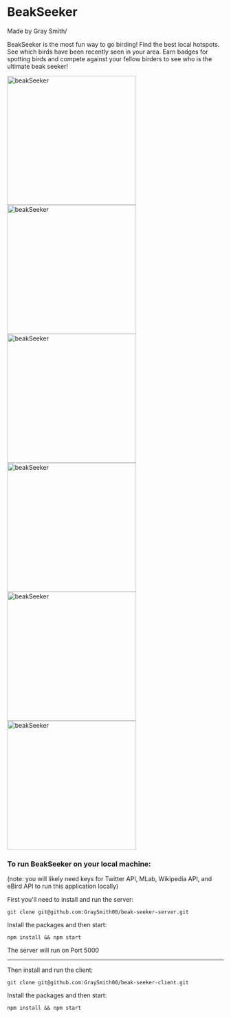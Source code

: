 # BeakSeeker

Made by Gray Smith/

BeakSeeker is the most fun way to go birding! Find the best local hotspots. See which birds have been recently seen in your area. Earn badges for spotting birds and compete against your fellow birders to see who is the ultimate beak seeker!

<img src="https://i.imgur.com/kqrC0Zi.png" alt="beakSeeker" width="300px"/>
<img src="https://i.imgur.com/HCshfco.png" alt="beakSeeker" width="300px"/>
<img src="https://i.imgur.com/bIG4zF2.png" alt="beakSeeker" width="300px"/>
<img src="https://i.imgur.com/PdCc4Mz.png" alt="beakSeeker" width="300px"/>
<img src="https://i.imgur.com/9BzMaRw.png" alt="beakSeeker" width="300px"/>
<img src="https://i.imgur.com/5p0d33E.png" alt="beakSeeker" width="300px"/>

### To run BeakSeeker on your local machine:

(note: you will likely need keys for Twitter API, MLab, Wikipedia API, and eBird API to run this application locally)

First you'll need to install and run the server:

```
git clone git@github.com:GraySmith00/beak-seeker-server.git
```

Install the packages and then start:

```
npm install && npm start
```

The server will run on Port 5000

---

Then install and run the client:

```
git clone git@github.com:GraySmith00/beak-seeker-client.git
```

Install the packages and then start:

```
npm install && npm start
```

